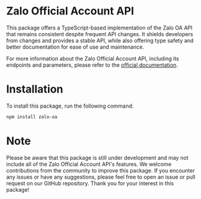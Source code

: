 # Zalo Official Account API
This package offers a TypeScript-based implementation of the Zalo OA API that remains consistent despite frequent API changes. 
It shields developers from changes and provides a stable API, while also offering type safety and better documentation for ease of use and maintenance.

For more information about the Zalo Official Account API, including its endpoints and parameters, please refer to the [official documentation](https://developers.zalo.me/docs/api/official-account-api-230).

# Installation
To install this package, run the following command:

```bash
npm install zalo-oa
```

# Note
Please be aware that this package is still under development and may not include all of the Zalo Official Account API's features. We welcome contributions from the community to improve this package. If you encounter any issues or have any suggestions, please feel free to open an issue or pull request on our GitHub repository. 
Thank you for your interest in this package!
